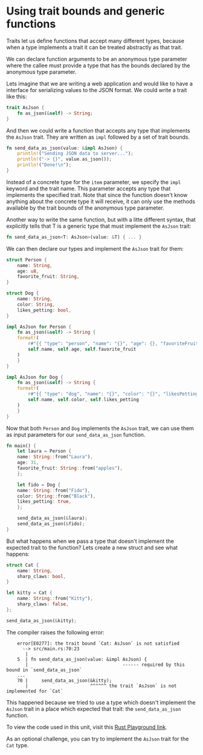 # Using trait bounds and generic functions

Traits let us define functions that accept many different types, because when a type implements a trait it can be treated abstractly as that trait.

We can declare function arguments to be an anonymous type parameter where the callee must provide a type that has the bounds declared by the anonymous type parameter.

Lets imagine that we are writing a web application and would like to have a interface for
serializing values to the JSON format. We could write a trait like this:

```rust
trait AsJson {
    fn as_json(&self) -> String;
}
```

And then we could write a function that accepts any type that implements the `AsJson` trait. They
are written as `impl` followed by a set of trait bounds.

```rust
fn send_data_as_json(value: &impl AsJson) {
    println!("Sending JSON data to server...");
    println!("-> {}", value.as_json());
    println!("Done!\n");
}
```

Instead of a concrete type for the `item` parameter, we specify the `impl` keyword and the trait
name. This parameter accepts any type that implements the specified trait. Note that since the
function doesn't know anything about the concrete type it will receive, it can only use the methods available by the trait bounds of the anonymous type parameter.

Another way to write the same function, but with a litte different syntax, that explicitly tells that T is a generic type that must implement the `AsJson` trait:

```rust
fn send_data_as_json<T: AsJson>(value: &T) { ... }
```

We can then declare our types and implement the `AsJson` trait for them:

```rust
struct Person {
    name: String,
    age: u8,
    favorite_fruit: String,
}

struct Dog {
    name: String,
    color: String,
    likes_petting: bool,
}

impl AsJson for Person {
    fn as_json(&self) -> String {
	format!(
	    r#"{{ "type": "person", "name": "{}", "age": {}, "favoriteFruit": "{}" }}"#,
	    self.name, self.age, self.favorite_fruit
	)
    }
}

impl AsJson for Dog {
    fn as_json(&self) -> String {
	format!(
	    r#"{{ "type": "dog", "name": "{}", "color": "{}", "likesPetting": {} }}"#,
	    self.name, self.color, self.likes_petting
	)
    }
}
```

Now that both `Person` and `Dog` implements the `AsJson` trait, we can use them as input parameters
for our `send_data_as_json` function.

```rust
fn main() {
    let laura = Person {
	name: String::from("Laura"),
	age: 31,
	favorite_fruit: String::from("apples"),
    };

    let fido = Dog {
	name: String::from("Fido"),
	color: String::from("Black"),
	likes_petting: true,
    };

    send_data_as_json(&laura);
    send_data_as_json(&fido);
}
```

But what happens when we pass a type that doesn't implement the expected trait to the function? Lets create a new struct and see what happens:

```rust
struct Cat {
    name: String,
    sharp_claws: bool,
}

let kitty = Cat {
    name: String::from("Kitty"),
    sharp_claws: false,
};

send_data_as_json(&kitty);
```

The compiler raises the following error:

```output
    error[E0277]: the trait bound `Cat: AsJson` is not satisfied
      --> src/main.rs:70:23
       |
    5  | fn send_data_as_json(value: &impl AsJson) {
       |                                   ------ required by this bound in `send_data_as_json`
    ...
    70 |     send_data_as_json(&kitty);
       |                       ^^^^^^ the trait `AsJson` is not implemented for `Cat`
```

This happened because we tried to use a type which doesn't implement the `AsJson` trait in a place which expected that trait: the `send_data_as_json` function.

To view the code used in this unit, visit this [Rust Playground link](https://play.rust-lang.org/?version=stable&mode=debug&edition=2018&gist=eb322a632e8eca7f39056fcc6c966163).

As an optional challenge, you can try to implement the `AsJson` trait for the `Cat` type.
